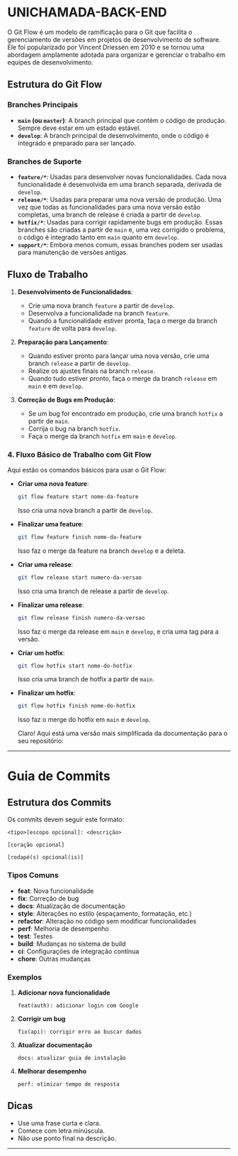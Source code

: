 # UNICHAMADA-BACK-END

O Git Flow é um modelo de ramificação para o Git que facilita o gerenciamento de versões em projetos de desenvolvimento de software. Ele foi popularizado por Vincent Driessen em 2010 e se tornou uma abordagem amplamente adotada para organizar e gerenciar o trabalho em equipes de desenvolvimento.

## Estrutura do Git Flow

### Branches Principais

- **`main` (ou `master`)**: A branch principal que contém o código de produção. Sempre deve estar em um estado estável.
- **`develop`**: A branch principal de desenvolvimento, onde o código é integrado e preparado para ser lançado.

### Branches de Suporte

- **`feature/*`**: Usadas para desenvolver novas funcionalidades. Cada nova funcionalidade é desenvolvida em uma branch separada, derivada de `develop`.
- **`release/*`**: Usadas para preparar uma nova versão de produção. Uma vez que todas as funcionalidades para uma nova versão estão completas, uma branch de release é criada a partir de `develop`.
- **`hotfix/*`**: Usadas para corrigir rapidamente bugs em produção. Essas branches são criadas a partir de `main` e, uma vez corrigido o problema, o código é integrado tanto em `main` quanto em `develop`.
- **`support/*`**: Embora menos comum, essas branches podem ser usadas para manutenção de versões antigas.

## Fluxo de Trabalho

1. **Desenvolvimento de Funcionalidades**:
   - Crie uma nova branch `feature` a partir de `develop`.
   - Desenvolva a funcionalidade na branch `feature`.
   - Quando a funcionalidade estiver pronta, faça o merge da branch `feature` de volta para `develop`.

2. **Preparação para Lançamento**:
   - Quando estiver pronto para lançar uma nova versão, crie uma branch `release` a partir de `develop`.
   - Realize os ajustes finais na branch `release`.
   - Quando tudo estiver pronto, faça o merge da branch `release` em `main` e em `develop`.

3. **Correção de Bugs em Produção**:
   - Se um bug for encontrado em produção, crie uma branch `hotfix` a partir de `main`.
   - Corrija o bug na branch `hotfix`.
   - Faça o merge da branch `hotfix` em `main` e `develop`.


### 4. Fluxo Básico de Trabalho com Git Flow
Aqui estão os comandos básicos para usar o Git Flow:
- **Criar uma nova feature**:
  ```bash
  git flow feature start nome-da-feature
  ```
  Isso cria uma nova branch a partir de `develop`.
- **Finalizar uma feature**:
  ```bash
  git flow feature finish nome-da-feature
  ```
  Isso faz o merge da feature na branch `develop` e a deleta.
- **Criar uma release**:
  ```bash
  git flow release start numero-da-versao
  ```
  Isso cria uma branch de release a partir de `develop`.
- **Finalizar uma release**:
  ```bash
  git flow release finish numero-da-versao
  ```
  Isso faz o merge da release em `main` e `develop`, e cria uma tag para a versão.
- **Criar um hotfix**:
  ```bash
  git flow hotfix start nome-do-hotfix
  ```
  Isso cria uma branch de hotfix a partir de `main`.
- **Finalizar um hotfix**:
  ```bash
  git flow hotfix finish nome-do-hotfix
  ```
  Isso faz o merge do hotfix em `main` e `develop`.

  Claro! Aqui está uma versão mais simplificada da documentação para o seu repositório:

---

# Guia de Commits

## Estrutura dos Commits

Os commits devem seguir este formato:

```
<tipo>[escopo opcional]: <descrição>

[coração opcional]

[rodapé(s) opcional(is)]
```

### Tipos Comuns

- **feat**: Nova funcionalidade
- **fix**: Correção de bug
- **docs**: Atualização de documentação
- **style**: Alterações no estilo (espaçamento, formatação, etc.)
- **refactor**: Alteração no código sem modificar funcionalidades
- **perf**: Melhoria de desempenho
- **test**: Testes
- **build**: Mudanças no sistema de build
- **ci**: Configurações de integração contínua
- **chore**: Outras mudanças

### Exemplos

1. **Adicionar nova funcionalidade**

   ```
   feat(auth): adicionar login com Google
   ```

2. **Corrigir um bug**

   ```
   fix(api): corrigir erro ao buscar dados
   ```

3. **Atualizar documentação**

   ```
   docs: atualizar guia de instalação
   ```

4. **Melhorar desempenho**

   ```
   perf: otimizar tempo de resposta
   ```

## Dicas

- Use uma frase curta e clara.
- Comece com letra minúscula.
- Não use ponto final na descrição.

---


